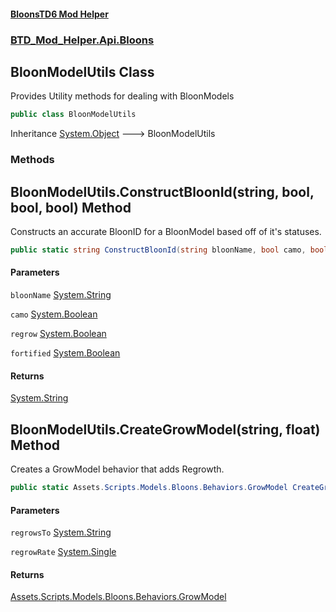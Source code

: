 #### [BloonsTD6 Mod Helper](README.md 'README')
### [BTD_Mod_Helper.Api.Bloons](README.md#BTD_Mod_Helper.Api.Bloons 'BTD_Mod_Helper.Api.Bloons')

## BloonModelUtils Class

Provides Utility methods for dealing with BloonModels

```csharp
public class BloonModelUtils
```

Inheritance [System.Object](https://docs.microsoft.com/en-us/dotnet/api/System.Object 'System.Object') &#129106; BloonModelUtils
### Methods

<a name='BTD_Mod_Helper.Api.Bloons.BloonModelUtils.ConstructBloonId(string,bool,bool,bool)'></a>

## BloonModelUtils.ConstructBloonId(string, bool, bool, bool) Method

Constructs an accurate BloonID for a BloonModel based off of it's statuses.

```csharp
public static string ConstructBloonId(string bloonName, bool camo, bool regrow, bool fortified);
```
#### Parameters

<a name='BTD_Mod_Helper.Api.Bloons.BloonModelUtils.ConstructBloonId(string,bool,bool,bool).bloonName'></a>

`bloonName` [System.String](https://docs.microsoft.com/en-us/dotnet/api/System.String 'System.String')

<a name='BTD_Mod_Helper.Api.Bloons.BloonModelUtils.ConstructBloonId(string,bool,bool,bool).camo'></a>

`camo` [System.Boolean](https://docs.microsoft.com/en-us/dotnet/api/System.Boolean 'System.Boolean')

<a name='BTD_Mod_Helper.Api.Bloons.BloonModelUtils.ConstructBloonId(string,bool,bool,bool).regrow'></a>

`regrow` [System.Boolean](https://docs.microsoft.com/en-us/dotnet/api/System.Boolean 'System.Boolean')

<a name='BTD_Mod_Helper.Api.Bloons.BloonModelUtils.ConstructBloonId(string,bool,bool,bool).fortified'></a>

`fortified` [System.Boolean](https://docs.microsoft.com/en-us/dotnet/api/System.Boolean 'System.Boolean')

#### Returns
[System.String](https://docs.microsoft.com/en-us/dotnet/api/System.String 'System.String')

<a name='BTD_Mod_Helper.Api.Bloons.BloonModelUtils.CreateGrowModel(string,float)'></a>

## BloonModelUtils.CreateGrowModel(string, float) Method

Creates a GrowModel behavior that adds Regrowth.

```csharp
public static Assets.Scripts.Models.Bloons.Behaviors.GrowModel CreateGrowModel(string regrowsTo, float regrowRate);
```
#### Parameters

<a name='BTD_Mod_Helper.Api.Bloons.BloonModelUtils.CreateGrowModel(string,float).regrowsTo'></a>

`regrowsTo` [System.String](https://docs.microsoft.com/en-us/dotnet/api/System.String 'System.String')

<a name='BTD_Mod_Helper.Api.Bloons.BloonModelUtils.CreateGrowModel(string,float).regrowRate'></a>

`regrowRate` [System.Single](https://docs.microsoft.com/en-us/dotnet/api/System.Single 'System.Single')

#### Returns
[Assets.Scripts.Models.Bloons.Behaviors.GrowModel](https://docs.microsoft.com/en-us/dotnet/api/Assets.Scripts.Models.Bloons.Behaviors.GrowModel 'Assets.Scripts.Models.Bloons.Behaviors.GrowModel')